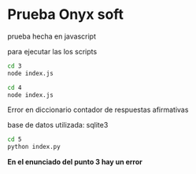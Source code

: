 # Prueba Onyx soft

prueba hecha en javascript

para ejecutar las los scripts
```bash
cd 3
node index.js
```

```bash
cd 4
node index.js
```


Error en diccionario contador de respuestas afirmativas

base de datos utilizada: sqlite3
```bash
cd 5
python index.py
```

<b> En el enunciado del punto 3 hay un error </b>
